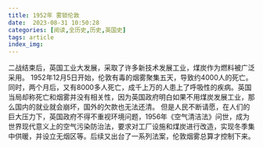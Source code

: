 ```yaml
---
title: 1952年 雾锁伦敦
date:  2023-08-31 10:50:28
categories: [阅读,全历史,历史,英国史]
tags: article
index_img: 
---
```


二战结束后，英国工业大发展，采取了许多新技术发展工业，煤炭作为燃料被广泛采用。
1952年12月5日开始，伦敦有毒的烟雾聚集五天，导致约4000人的死亡。同时，两个月后，又有8000多人死亡，成千上万的人患上了呼吸性的疾病。英国当局却称死亡和烟雾并没有相关性，因为英国政府明白如果不用煤炭发展工业，那么国内的就业就会崩坏，国外的欠款也无法还清。
但是人民不断请愿，在人们的巨大压力下，英国政府不得不重视环境问题，1956年《空气清洁法》问世，成为世界现代意义上的空气污染防治法，要求对工厂设施和煤炭进行改造，实现冬季集中供暖，并设立无烟区等。后续又出台了一系列法案，伦敦烟雾总算才控制下来。
